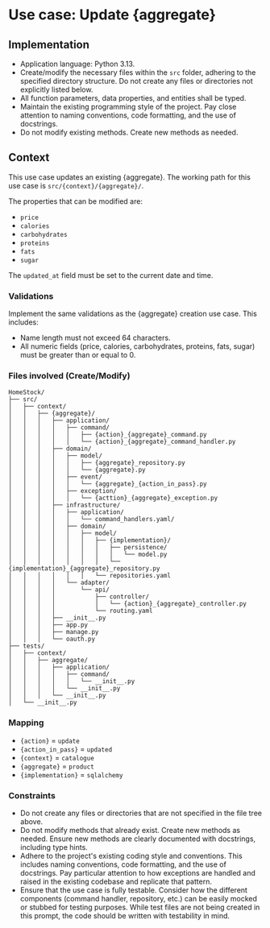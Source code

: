 # Use case: Update {aggregate}

## Implementation

- Application language: Python 3.13.
- Create/modify the necessary files within the `src` folder, adhering to the specified directory structure.  Do not create any files or directories not explicitly listed below.
- All function parameters, data properties, and entities shall be typed.
- Maintain the existing programming style of the project.  Pay close attention to naming conventions, code formatting, and the use of docstrings.
- Do not modify existing methods.  Create new methods as needed.

## Context

This use case updates an existing {aggregate}. The working path for this use case is `src/{context}/{aggregate}/`.

The properties that can be modified are:

- `price`
- `calories`
- `carbohydrates`
- `proteins`
- `fats`
- `sugar`

The `updated_at` field must be set to the current date and time.

### Validations

Implement the same validations as the {aggregate} creation use case.  This includes:

- Name length must not exceed 64 characters.
- All numeric fields (price, calories, carbohydrates, proteins, fats, sugar) must be greater than or equal to 0.

### Files involved (Create/Modify)

```
HomeStock/
├── src/
│   ├── context/
│   │   ├── {aggregate}/
│   │   │   ├── application/
│   │   │   │   ├── command/
│   │   │   │   │   ├── {action}_{aggregate}_command.py
│   │   │   │   │   └── {action}_{aggregate}_command_handler.py
│   │   │   ├── domain/
│   │   │   │   ├── model/
│   │   │   │   │   ├── {aggregate}_repository.py
│   │   │   │   │   └── {aggregate}.py
│   │   │   │   ├── event/
│   │   │   │   │   └── {aggregate}_{action_in_pass}.py
│   │   │   │   ├── exception/
│   │   │   │   │   └── {acttion}_{aggregate}_exception.py
│   │   │   ├── infrastructure/
│   │   │   │   ├── application/
│   │   │   │   │   └── command_handlers.yaml/
│   │   │   │   ├── domain/
│   │   │   │   │   ├── model/
│   │   │   │   │   │   ├── {implementation}/
│   │   │   │   │   │   │   ├── persistence/
│   │   │   │   │   │   │   │   └── model.py
│   │   │   │   │   │   │   └── {implementation}_{aggregate}_repository.py
│   │   │   │   │   │   └── repositories.yaml
│   │   │   │   └── adapter/
│   │   │   │       └── api/
│   │   │   │           ├── controller/
│   │   │   │           │   └── {action}_{aggregate}_controller.py
│   │   │   │           └── routing.yaml
│   │   │   ├── __init__.py
│   │   │   ├── app.py
│   │   │   ├── manage.py
│   │   │   └── oauth.py
├── tests/
│   ├── context/
│   │   ├── aggregate/
│   │   │   ├── application/
│   │   │   │   ├── command/
│   │   │   │   │   └── __init__.py
│   │   │   │   └── __init__.py
│   │   │   └── __init__.py
│   └── __init__.py
```

### Mapping

- `{action}` = `update`
- `{action_in_pass}` = `updated`
- `{context}` = `catalogue`
- `{aggregate}` = `product`
- `{implementation}` = `sqlalchemy`

### Constraints

- Do not create any files or directories that are not specified in the file tree above.
- Do not modify methods that already exist.  Create new methods as needed.  Ensure new methods are clearly documented with docstrings, including type hints.
- Adhere to the project's existing coding style and conventions.  This includes naming conventions, code formatting, and the use of docstrings.  Pay particular attention to how exceptions are handled and raised in the existing codebase and replicate that pattern.
- Ensure that the use case is fully testable. Consider how the different components (command handler, repository, etc.) can be easily mocked or stubbed for testing purposes.  While test files are not being created in this prompt, the code should be written with testability in mind.